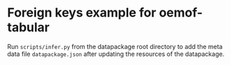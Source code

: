 # Foreign keys example for oemof-tabular

Run `scripts/infer.py` from the datapackage root directory to add the
meta data file `datapackage.json` after updating the resources of the
datapackage.
